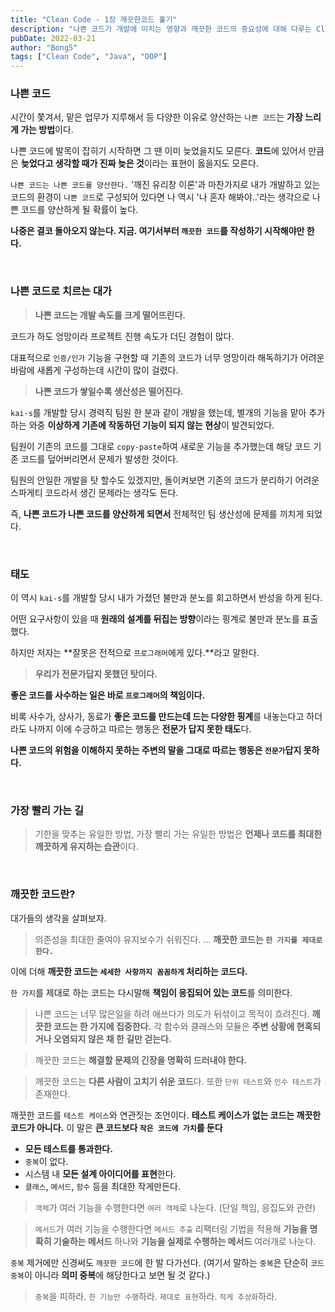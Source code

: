 ```yaml
---
title: "Clean Code - 1장 깨끗한코드 훑기"
description: "나쁜 코드가 개발에 미치는 영향과 깨끗한 코드의 중요성에 대해 다루는 Clean Code 1장 요약"
pubDate: 2022-03-21
author: "Bong5"
tags: ["Clean Code", "Java", "OOP"]
---
```

### 나쁜 코드

시간이 쫓겨서, 맡은 업무가 지루해서 등 다양한 이유로 양산하는 `나쁜 코드`는 **가장 느리게 가는 방법**이다.

나쁜 코드에 발목이 잡히기 시작하면 그 땐 이미 늦었을지도 모른다. **코드**에 있어서 만큼은 **늦었다고 생각할 때가 진짜 늦은 것**이라는 표현이 옳을지도 모른다.

`나쁜 코드는 나쁜 코드를 양산한다.` '깨진 유리창 이론'과 마찬가지로 내가 개발하고 있는 코드의 환경이 `나쁜 코드`로 구성되어 있다면 나 역시 '나 혼자 해봐야..'라는 생각으로 나쁜 코드를 양산하게 될 확률이 높다.

**나중은 결코 돌아오지 않는다. 지금. 여기서부터 `깨끗한 코드`를 작성하기 시작해야만 한다.**

<br>

### 나쁜 코드로 치르는 대가

> **나쁜 코드는 개발 속도를 크게 떨어뜨린다.**
>

코드가 하도 엉망이라 프로젝트 진행 속도가 더딘 경험이 많다.

대표적으로 `인증/인가` 기능을 구현할 때 기존의 코드가 너무 엉망이라 해독하기가 어려운 바람에 새롭게 구성하는데 시간이 많이 걸렸다.

> **나쁜 코드가 쌓일수록 생산성은 떨어진다.**
>

`kai-s`를 개발할 당시 경력직 팀원 한 분과 같이 개발을 했는데, 별개의 기능을 맡아 추가하는 와중 **이상하게 기존에 작동하던 기능이 되지 않는 현상**이 발견되었다.

팀원이 기존의 코드를 그대로 `copy-paste`하여 새로운 기능을 추가했는데 해당 코드 기존 코드를 덮어버리면서 문제가 발생한 것이다.

팀원의 안일한 개발을 탓 할수도 있겠지만, 돌이켜보면 기존의 코드가 분리하기 어려운 스파게티 코드라서 생긴 문제라는 생각도 든다.

즉, **나쁜 코드가 나쁜 코드를 양산하게 되면서** 전체적인 팀 생산성에 문제를 끼치게 되었다.

<br>

### 태도

이 역시 `kai-s`를 개발할 당시 내가 가졌던 불만과 분노를 회고하면서 반성을 하게 된다.

어떤 요구사항이 있을 때 **원래의 설계를 뒤집는 방향**이라는 핑계로 불만과 분노를 표출했다.

하지만 저자는 **잘못은 전적으로 `프로그래머`에게 있다.**라고 말한다.

> **우리가 전문가답지 못했던 탓이다.**
>

**좋은 코드를 사수하는 일은 바로 `프로그래머`의 책임이다.**

비록 사수가, 상사가, 동료가 **좋은 코드를 만드는데 드는 다양한 핑계**를 내놓는다고 하더라도 나까지 이에 수긍하고 따르는 행동은 **전문가 답지 못한 태도**다.

**나쁜 코드의 위험을 이해하지 못하는 주변의 말을 그대로 따르는 행동은 `전문가`답지 못하다.**

<br>

### 가장 빨리 가는 길

> 기한을 맞추는 유일한 방법, 가장 빨리 가는 유일한 방법은 **언제나 코드를 최대한 깨끗하게 유지하는 습관**이다.
>

<br>

### 깨끗한 코드란?

대가들의 생각을 살펴보자.

> 의존성을 최대한 줄여야 유지보수가 쉬워진다. ... **깨끗한 코드는 `한 가지를 제대로 한다.`**
>

이에 더해 **깨끗한 코드는 `세세한 사항까지 꼼꼼하게` 처리하는 코드다.**

`한 가지`를 제대로 하는 코드는 다시말해 **책임이 응집되어 있는 코드**를 의미한다.

> 나쁜 코드는 너무 많은일을 하려 애쓰다가 의도가 뒤섞이고 목적이 흐려진다. **깨끗한 코드는 한 가지에 집중한다.** 각 함수와 클래스와 모듈은 **주변 상황에 현혹되거나 오염되지 않은 채 한 길만 걷는다.**
>

> 깨끗한 코드는 **해결할 문제의 긴장을 명확히 드러내야 한다.**
>

> 깨끗한 코드는 **다른 사람이 고치기 쉬운 코드**다. 또한 `단위 테스트`와 `인수 테스트`가 존재한다.
>

깨끗한 코드를 `테스트 케이스`와 연관짓는 조언이다. **테스트 케이스가 없는 코드는 깨끗한 코드가 아니다.** 이 말은 **큰 코드보다 `작은 코드에 가치`를 둔다**

- **모든 테스트를 통과한다.**
- `중복`이 없다.
- 시스템 내 **모든 설계 아이디어를 표현**한다.
- `클래스`, `메서드`, `함수` 등을 최대한 작게만든다.

> `객체`가 여러 기능을 수행한다면 `여러 객체`로 나눈다. (단일 책임, 응집도와 관련)
>

> `메서드`가 여러 기능을 수행한다면 `메서드 추출` 리팩터링 기법을 적용해 **기능을 명확히 기술하는 메서드** 하나와 **기능을 실제로 수행하는 메서드** 여러개로 나눈다.
>

`중복` 제거에만 신경써도 `깨끗한 코드`에 한 발 다가선다. (여기서 말하는 `중복`은 단순히 `코드 중복`이 아니라 **의미 중복**에 해당한다고 보면 될 것 같다.)

> `중복`을 피하라. `한 기능만 수행`하라. `제대로 표현`하라. `작게 추상화`하라.
>
